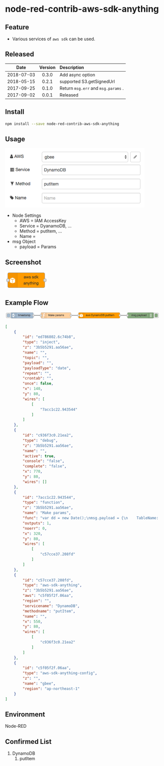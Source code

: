 # node-red-contrib-aws-sdk-anything

## Feature

* Various services of `aws sdk` can be used.

## Released

|Date|Version|Description|
|:--:|:--:|:--|
|2018-07-03|0.3.0|Add async option|
|2018-05-15|0.2.1|supported S3.getSignedUrl|
|2017-09-25|0.1.0|Return `msg.err` and `msg.params` .|
|2017-09-02|0.0.1|Released|


## Install

```bash
npm install --save node-red-contrib-aws-sdk-anything
```

## Usage

![Node Settings](./screenshots/node-settings.png)

* Node Settings
  * AWS = IAM AccessKey
  * Service = DyanamoDB, ...
  * Method = putItem, ...
  * Name = 
* msg Object
  * payload = Params

## Screenshot

![Node](./screenshots/node.png)

## Example Flow

![Flow](./screenshots/example-flow-01.png)

```json
[
    {
        "id": "ed786802.6c74b8",
        "type": "inject",
        "z": "3b5b5291.aa56ae",
        "name": "",
        "topic": "",
        "payload": "",
        "payloadType": "date",
        "repeat": "",
        "crontab": "",
        "once": false,
        "x": 140,
        "y": 80,
        "wires": [
            [
                "7acc1c22.943544"
            ]
        ]
    },
    {
        "id": "c936f3c0.21ea2",
        "type": "debug",
        "z": "3b5b5291.aa56ae",
        "name": "",
        "active": true,
        "console": "false",
        "complete": "false",
        "x": 770,
        "y": 80,
        "wires": []
    },
    {
        "id": "7acc1c22.943544",
        "type": "function",
        "z": "3b5b5291.aa56ae",
        "name": "Make params",
        "func": "var dd = new Date();\nmsg.payload = {\n    TableName: \"test\",\n    Item: {\n        id: {\n            S: \"datetime\" + dd\n        },\n        timestamp: {\n            N: \"100\"\n        },\n        json: {\n            S: '{\"hoge\":\"value\"}'\n        }\n    }\n};\nreturn msg;",
        "outputs": 1,
        "noerr": 0,
        "x": 320,
        "y": 80,
        "wires": [
            [
                "c57cce37.208fd"
            ]
        ]
    },
    {
        "id": "c57cce37.208fd",
        "type": "aws-sdk-anything",
        "z": "3b5b5291.aa56ae",
        "aws": "c5f05f2f.06aa",
        "region": "",
        "servicename": "DynamoDB",
        "methodname": "putItem",
        "name": "",
        "x": 550,
        "y": 80,
        "wires": [
            [
                "c936f3c0.21ea2"
            ]
        ]
    },
    {
        "id": "c5f05f2f.06aa",
        "type": "aws-sdk-anything-config",
        "z": "",
        "name": "gbee",
        "region": "ap-northeast-1"
    }
]
```

## Environment

Node-RED

## Confirmed List

1. DynamoDB
    1. putItem

